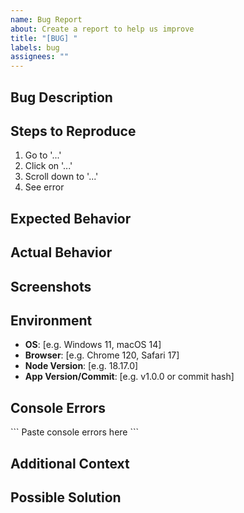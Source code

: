```yaml
---
name: Bug Report
about: Create a report to help us improve
title: "[BUG] "
labels: bug
assignees: ""
---
```


## Bug Description

<!-- A clear and concise description of what the bug is -->

## Steps to Reproduce

1. Go to '...'
2. Click on '...'
3. Scroll down to '...'
4. See error

## Expected Behavior

<!-- A clear and concise description of what you expected to happen -->

## Actual Behavior

<!-- A clear and concise description of what actually happened -->

## Screenshots

<!-- If applicable, add screenshots to help explain your problem -->

## Environment

- **OS**: [e.g. Windows 11, macOS 14]
- **Browser**: [e.g. Chrome 120, Safari 17]
- **Node Version**: [e.g. 18.17.0]
- **App Version/Commit**: [e.g. v1.0.0 or commit hash]

## Console Errors

<!-- If applicable, paste any console errors here -->

\`\`\`
Paste console errors here
\`\`\`

## Additional Context

<!-- Add any other context about the problem here -->

## Possible Solution

<!-- If you have suggestions on how to fix the bug, please describe them here -->

